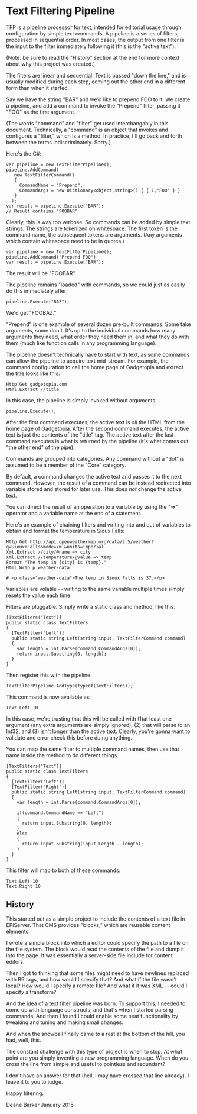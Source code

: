 # Text Filtering Pipeline

TFP is a pipeline processor for text, intended for editorial usage through configuration by simple text commands. A pipeline is a series of filters, processed in sequential order.  In most cases, the output from one filter is the input to the filter immediately following it (this is the "active text").

(Note: be sure to read the "History" section at the end for more context about why this project was created.)

The filters are linear and sequential.  Text is passed "down the line," and is usually modified during each step, coming out the other end in a different form than when it started.

Say we have the string "BAR" and we'd like to prepend FOO to it.  We create a pipeline, and add a command to invoke the "Prepend" filter, passing it "FOO" as the first argument.

(The words "command" and "filter" get used interchangably in this document. Technically, a "command" is an object that invokes and configures a "filter," which is a method. In practice, I'll go back and forth between the terms indiscriminately. Sorry.)

Here's the C#:

    var pipeline = new TextFilterPipeline();
    pipeline.AddCommand(
       new TextFilterCommand()
       {
         CommandName = "Prepend",
         CommandArgs = new Dictionary<object,string>() { { 1,"FOO" } }
       }
      );
    var result = pipeline.Execute("BAR");
    // Result contains "FOOBAR"

Clearly, this is way too verbose.  So commands can be added by simple text strings.  The strings are tokenized on whitespace. The first token is the command name, the subsequent tokens are arguments. (Any arguments which contain whitespace need to be in quotes.)

    var pipeline = new TextFilterPipeline();
    pipeline.AddCommand("Prepend FOO")
    var result = pipeline.Execute("BAR");

The result will be "FOOBAR".

The pipeline remains "loaded" with commands, so we could just as easily do this immediately after:

    pipeline.Execute("BAZ");

We'd get "FOOBAZ."

"Prepend" is one example of several dozen pre-built commands. Some take arguments, some don't. It's up to the individual commands how many arguments they need, what order they need them in, and what they do with them (much like function calls in any programming language).

The pipeline doesn't technically have to start with text, as some commands can allow the pipeline to acquire text mid-stream.  For example, the command configuration to call the home page of Gadgetopia and extract the title looks like this:

    Http.Get gadgetopia.com
    Html.Extract //title

In this case, the pipeline is simply invoked without arguments.

    pipeline.Execute();

After the first command executes, the active text is _all_ the HTML from the home page of Gadgetopia.  After the second command executes, the active text is just the contents of the "title" tag.  The active text after the last command executes is what is returned by the pipeline (it's what comes out "the other end" of the pipe).

Commands are grouped into categories.  Any command without a "dot" is assumed to be a member of the "Core" category.

By default, a command changes the active text and passes it to the next command. However, the result of a command can be instead redirected into variable stored and stored for later use.  This does _not_ change the active text.

You can direct the result of an operation to a variable by using the "=>" operator and a variable name at the end of a statement.

Here's an example of chaining filters and writing into and out of variables to obtain and format the temperature in Sioux Falls:

    Http.Get http://api.openweathermap.org/data/2.5/weather?q=Sioux+Falls&mode=xml&units=imperial
    Xml.Extract //city/@name => city
    Xml.Extract //temperature/@value => temp
    Format "The temp in {city} is {temp}."
    Html.Wrap p weather-data

    # <p class="weather-data">The temp in Sioux Falls is 37.</p>

Variables are volatile -- writing to the same variable multiple times simply resets the value each time.

Filters are pluggable. Simply write a static class and method, like this:

    [TextFilters("Text")]
    public static class TextFilters
    {
      [TextFilter("Left")]
      public static string Left(string input, TextFilterCommand command)
      {
        var length = int.Parse(command.CommandArgs[0]);
        return input.Substring(0, length);
      }
    }

Then register this with the pipeline:

    TextFilterPipeline.AddType(typeof(TextFilters));

This command is now available as:

    Text.Left 10

In this case, we're trusting that this will be called with (1)at least one argument (any extra arguments are simply ignored), (2) that will parse to an Int32, and (3) isn't longer than the active text.  Clearly, you're gonna want to validate and error check this before doing anything.

You can map the same filter to multiple command names, then use that name inside the method to do different things.

    [TextFilters("Text")]
    public static class TextFilters
    {
      [TextFilter("Left")]
      [TextFilter("Right")]
      public static string Left(string input, TextFilterCommand command)
      {
        var length = int.Parse(command.CommandArgs[0]);

        if(command.CommandName == "Left")
        {
          return input.Substring(0, length);
        }
        else
        {
          return input.Substring(input.Length - length);
        }
      }
    }

This filter will map to both of these commands:

    Text.Left 10
    Text.Right 10

## History

This started out as a simple project to include the contents of a text file in EPiServer.  That CMS provides "blocks," which are reusable content elements.

I wrote a simple block into which a editor could specify the path to a file on the file system. The block would read the contents of the file and dump it into the page.  It was essentially a server-side file include for content editors.

Then I got to thinking that some files might need to have newlines replaced with BR tags, and how would I specify that?  And what if the file wasn't local?  How would I specify a remote file?  And what if it was XML -- could I specify a transform?

And the idea of a text filter pipeline was born.  To support this, I needed to come up with language constructs, and that's when I started parsing commands. And then I found I could enable some neat functionality by tweaking and tuning and making small changes.

And when the snowball finally came to a rest at the bottom of the hill, you had, well, this.

The constant challenge with this type of project is when to stop. At what point are you simply inventing a new programming language.  When do you cross the line from simple and useful to pointless and redundant?

I don't have an answer for that (hell, I may have crossed that line already).  I leave it to you to judge.

Happy filtering.

Deane Barker
January 2015
